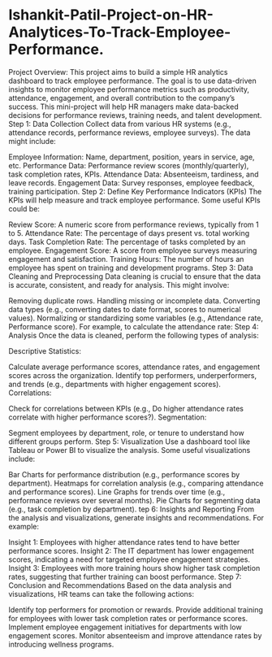 # Ishankit-Patil-Project-on-HR-Analytices-To-Track-Employee-Performance.
Project Overview:
This project aims to build a simple HR analytics dashboard to track employee performance. The goal is to use data-driven insights to monitor employee performance metrics such as productivity, attendance, engagement, and overall contribution to the company’s success. This mini-project will help HR managers make data-backed decisions for performance reviews, training needs, and talent development.
Step 1: Data Collection
Collect data from various HR systems (e.g., attendance records, performance reviews, employee surveys). The data might include:

Employee Information: Name, department, position, years in service, age, etc.
Performance Data: Performance review scores (monthly/quarterly), task completion rates, KPIs.
Attendance Data: Absenteeism, tardiness, and leave records.
Engagement Data: Survey responses, employee feedback, training participation.
Step 2: Define Key Performance Indicators (KPIs)
The KPIs will help measure and track employee performance. Some useful KPIs could be:

Review Score: A numeric score from performance reviews, typically from 1 to 5.
Attendance Rate: The percentage of days present vs. total working days.
Task Completion Rate: The percentage of tasks completed by an employee.
Engagement Score: A score from employee surveys measuring engagement and satisfaction.
Training Hours: The number of hours an employee has spent on training and development programs.
Step 3: Data Cleaning and Preprocessing
Data cleaning is crucial to ensure that the data is accurate, consistent, and ready for analysis. This might involve:

Removing duplicate rows.
Handling missing or incomplete data.
Converting data types (e.g., converting dates to date format, scores to numerical values).
Normalizing or standardizing some variables (e.g., Attendance rate, Performance score).
For example, to calculate the attendance rate:
Step 4: Analysis
Once the data is cleaned, perform the following types of analysis:

Descriptive Statistics:

Calculate average performance scores, attendance rates, and engagement scores across the organization.
Identify top performers, underperformers, and trends (e.g., departments with higher engagement scores).
Correlations:

Check for correlations between KPIs (e.g., Do higher attendance rates correlate with higher performance scores?).
Segmentation:

Segment employees by department, role, or tenure to understand how different groups perform.
Step 5: Visualization
Use a dashboard tool like Tableau or Power BI to visualize the analysis. Some useful visualizations include:

Bar Charts for performance distribution (e.g., performance scores by department).
Heatmaps for correlation analysis (e.g., comparing attendance and performance scores).
Line Graphs for trends over time (e.g., performance reviews over several months).
Pie Charts for segmenting data (e.g., task completion by department).
tep 6: Insights and Reporting
From the analysis and visualizations, generate insights and recommendations. For example:

Insight 1: Employees with higher attendance rates tend to have better performance scores.
Insight 2: The IT department has lower engagement scores, indicating a need for targeted employee engagement strategies.
Insight 3: Employees with more training hours show higher task completion rates, suggesting that further training can boost performance.
Step 7: Conclusion and Recommendations
Based on the data analysis and visualizations, HR teams can take the following actions:

Identify top performers for promotion or rewards.
Provide additional training for employees with lower task completion rates or performance scores.
Implement employee engagement initiatives for departments with low engagement scores.
Monitor absenteeism and improve attendance rates by introducing wellness programs.

